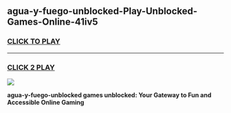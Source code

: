 
## agua-y-fuego-unblocked-Play-Unblocked-Games-Online-41iv5
<h3>
<a href="https://premium76.site?title=agua-y-fuego-unblocked&ref=25A">CLICK TO PLAY</a></h3>
<hr>

<h3>
<a href="https://premium76.site?title=agua-y-fuego-unblocked&ref=25A">CLICK 2 PLAY</a>
  
</h3>

<a href="https://premium76.site?title=agua-y-fuego-unblocked&ref=25A"><img src="https://clearcache.store/games.png"></a>


**agua-y-fuego-unblocked games unblocked: Your Gateway to Fun and Accessible Online Gaming**
